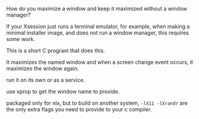 How do you maximize a window and keep it maximized
without a window manager?

If your Xsession just runs a terminal emulator,
for example, when making a minimal installer image,
and does not run a window manager, this requires some work.

This is a short C program that does this.

It maximizes the named window and when a screen change event occurs,
it maximizes the window again.

run it on its own or as a service.

use xprop to get the window name to provide.

packaged only for nix, but to build on another system,
`-lX11 -lXrandr` are the only extra flags you need to provide to your c compiler.

